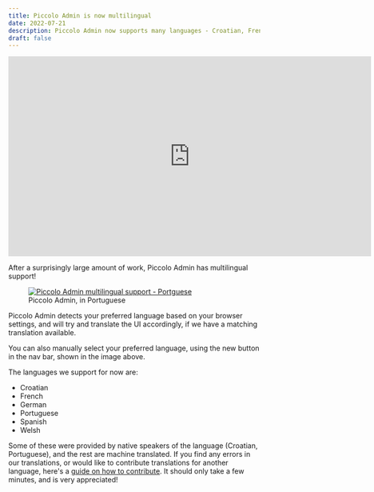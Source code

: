 ```yaml
---
title: Piccolo Admin is now multilingual
date: 2022-07-21
description: Piccolo Admin now supports many languages - Croatian, French, German, Spanish, Portuguese, Welsh, and more.
draft: false
---
```


<iframe width="726" height="400" src="https://www.youtube.com/embed/VbWnwChVnpM" title="YouTube video player" frameborder="0" allow="accelerometer; autoplay; clipboard-write; encrypted-media; gyroscope; picture-in-picture" allowfullscreen></iframe>

After a surprisingly large amount of work, Piccolo Admin has multilingual support!

<figure>
<a href="#" class="lightbox">
<img src="/images/blog/piccolo-admin-multilingual-support/piccolo_admin_multilingual_portuguese.png" alt="Piccolo Admin multilingual support - Portguese" />
</a>
<figcaption>Piccolo Admin, in Portuguese</figcaption>
</figure>

Piccolo Admin detects your preferred language based on your browser settings, and will try and translate the UI accordingly, if we have a matching translation available.

You can also manually select your preferred language, using the new button in the nav bar, shown in the image above.

The languages we support for now are:

 * Croatian
 * French
 * German
 * Portuguese
 * Spanish
 * Welsh

Some of these were provided by native speakers of the language (Croatian, Portuguese), and the rest are machine translated. If you find any errors in our translations, or would like to contribute translations for another language, here's a [guide on how to contribute](https://piccolo-admin.readthedocs.io/en/latest/contributing/index.html#translations). It should only take a few minutes, and is very appreciated!
